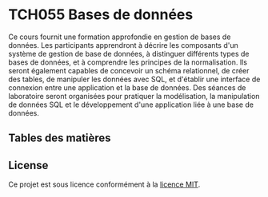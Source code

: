 # TCH055 Bases de données
Ce cours fournit une formation approfondie en gestion de bases de données. Les participants apprendront à décrire les composants d'un système de gestion de base de données, à distinguer différents types de bases de données, et à comprendre les principes de la normalisation. Ils seront également capables de concevoir un schéma relationnel, de créer des tables, de manipuler les données avec SQL, et d'établir une interface de connexion entre une application et la base de données. Des séances de laboratoire seront organisées pour pratiquer la modélisation, la manipulation de données SQL et le développement d'une application liée à une base de données.

## Tables des matières

## License
Ce projet est sous licence conformément à la [licence MIT](LICENSE).

